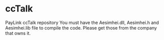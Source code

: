 # ccTalk
PayLink ccTalk repository
You must have the Aesimhei.dll, Aesimhei.h and Aesimhei.lib file to compile the code. Please get those from the company that owns it.
